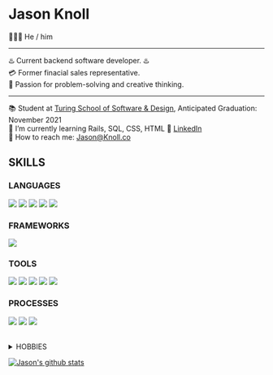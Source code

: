 # Jason Knoll
🙋🏻‍♂️ He / him <br />


*** *** ***
♨️ Current backend software developer. ♨️<br/>
💳 Former finacial sales representative.<br/>
🧠  Passion for problem-solving and creative thinking.<br/>
*** *** ***
📚  Student at [Turing School of Software & Design](https://turing.edu/), Anticipated Graduation: November 2021<br/>
🌱  I’m currently learning Rails, SQL, CSS, HTML
🔎  [LinkedIn](https://www.linkedin.com/in/jason-p-knoll/)</br>
📧 How to reach me: Jason@Knoll.co</br>


## SKILLS
### LANGUAGES
<p>
  <img src="https://img.shields.io/badge/ruby%20-A71414.svg?&style=for-the-badge&logo=ruby&logoColor=white" />
  <img src="https://img.shields.io/badge/html5%20-9A2779.svg?&style=for-the-badge&logo=html5&logoColor=white" />
  <img src="https://img.shields.io/badge/css3%20-614387.svg?&style=for-the-badge&logo=css3&logoColor=white" />
  <img src="https://img.shields.io/badge/SQL%20-324B77.svg?style=for-the-badge&logo=SQL&logoColor=white" />
  <img src="https://img.shields.io/badge/ActiveRecord%20-2F4858.svg?&style=for-the-badge&logo=ActiveRecord&logoColor=white" />
</p>

### FRAMEWORKS
<p>
  <img src="https://img.shields.io/badge/rails%20-A71414.svg?&style=for-the-badge&logo=rails&logoColor=white" />
</p>

### TOOLS 
<p>
  <img src="https://img.shields.io/badge/rspec%20-A71414.svg?&style=for-the-badge&logo=rspec&logoColor=white" />
  <img src="https://img.shields.io/badge/Postgres%20-9A2779.svg?&style=for-the-badge&logo=Postgres&logoColor=white" />
  <img src="https://img.shields.io/badge/heroku%20-614387.svg?&style=for-the-badge&logo=heroku&logoColor=white" />
  <img src="https://img.shields.io/badge/Postico%20-324B77.svg?&style=for-the-badge&logo=Postico&logoColor=white" />
  <img src="https://img.shields.io/badge/Git%20-2F4858.svg?&style=for-the-badge&logo=Git&logoColor=white" />
</p>

### PROCESSES
<p>
  <img src="https://img.shields.io/badge/OOP%20-A71414.svg?&style=for-the-badge&logo=OOP&logoColor=white" />
  <img src="https://img.shields.io/badge/TDD%20-9A2779.svg?&style=for-the-badge&logo=TDD&logoColor=white" />
  <img src="https://img.shields.io/badge/MVC%20-614387.svg?&style=for-the-badge&logo=MVC&logoColor=white" />
</p>
</br>

<details close>
<summary>HOBBIES</summary>
<br>
<p>
  <img src="https://img.shields.io/badge/BLENDER%20-EA7600.svg?&style=for-the-badge&logo=Blender&logoColor=white" />
  <img src="https://img.shields.io/badge/UNITY%20-222c37.svg?&style=for-the-badge&logo=Unity&logoColor=white" />
</p>
</details>

[![Jason's github stats](https://github-readme-stats.vercel.app/api?username=jasonpknoll&count_private=true&include_all_commits=true&show_icons=true&theme=synthwave)
](https://github.com/jasonpknoll/github-readme-stats)
